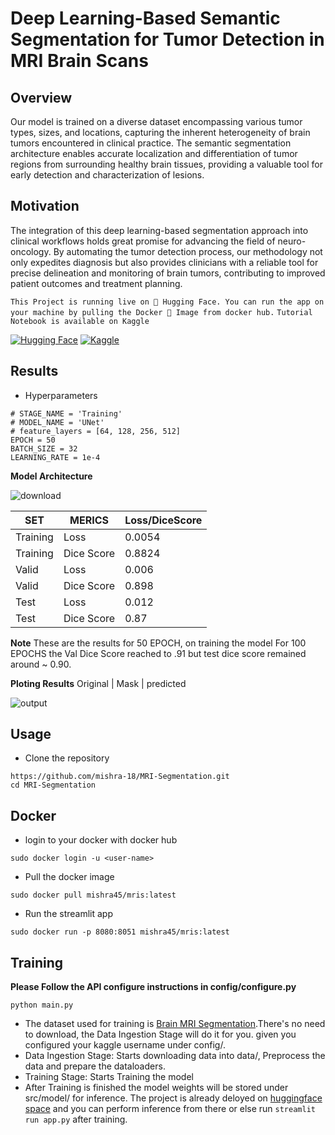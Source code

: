 # Deep Learning-Based Semantic Segmentation for Tumor Detection in MRI Brain Scans

## Overview
Our model is trained on a diverse dataset encompassing various tumor types, sizes, and locations, capturing the inherent heterogeneity of brain tumors encountered in clinical practice. The semantic segmentation architecture enables accurate localization and differentiation of tumor regions from surrounding healthy brain tissues, providing a valuable tool for early detection and characterization of lesions.

## Motivation
The integration of this deep learning-based segmentation approach into clinical workflows holds great promise for advancing the field of neuro-oncology. By automating the tumor detection process, our methodology not only expedites diagnosis but also provides clinicians with a reliable tool for precise delineation and monitoring of brain tumors, contributing to improved patient outcomes and treatment planning.

```This Project is running live on 🤗 Hugging Face. You can run the app on your machine by pulling the Docker 🐋 Image from docker hub.```
```Tutorial Notebook is available on Kaggle```

[![Hugging Face](https://img.shields.io/badge/🤗%20Hugging%20Face%20-Space%20-ff5a1f.svg)](https://huggingface.co/spaces/smishr-18/MRISegmentation/tree/main)
[![Kaggle](https://img.shields.io/badge/Kaggle-Dataset/or/Kernel-20BEFF.svg)](https://www.kaggle.com/datasets/mateuszbuda/lgg-mri-segmentation)

## Results
* Hyperparameters
```
# STAGE_NAME = 'Training'
# MODEL_NAME = 'UNet'
# feature_layers = [64, 128, 256, 512]
EPOCH = 50
BATCH_SIZE = 32
LEARNING_RATE = 1e-4
```
**Model Architecture**

  
  ![download](https://github.com/mishra-18/MRI-Segmentation/assets/155224614/2a5035f1-64fc-4b06-a2bf-7225b7fb3545)

|SET     | MERICS      | Loss/DiceScore |
|--------| ----------- | -----------    |
|Training| Loss        |  0.0054        |
|Training| Dice Score  |  0.8824        |
|Valid   | Loss        |  0.006         |
|Valid   | Dice Score  |  0.898         |
|Test    | Loss        |  0.012         |
|Test    | Dice Score  |  0.87          |

**Note** These are the results for 50 EPOCH, on training the model For 100 EPOCHS the Val Dice Score reached to .91 but test dice score remained around ~ 0.90.


**Ploting Results**
Original     |    Mask     |  predicted

![output](https://github.com/mishra-18/MRI-Segmentation/assets/155224614/e62424c4-da9c-433e-9e72-aed4f089edc1)

## Usage

* Clone the repository
```
https://github.com/mishra-18/MRI-Segmentation.git
cd MRI-Segmentation
```
## Docker

* login to your docker with docker hub
```
sudo docker login -u <user-name>
```
* Pull the docker image
```
sudo docker pull mishra45/mris:latest
```
* Run the streamlit app
```
sudo docker run -p 8080:8051 mishra45/mris:latest
```
## Training

****Please Follow the API configure instructions in config/configure.py****
```
python main.py
```

* The dataset used for training is [Brain MRI Segmentation](https://www.kaggle.com/datasets/mateuszbuda/lgg-mri-segmentation).There's no need to download, the Data Ingestion Stage will do it for you. given you configured your kaggle username under config/.
* Data Ingestion Stage: Starts downloading data into data/, Preprocess the data and prepare the dataloaders.
* Training Stage: Starts Training the model
* After Training is finished the model weights will be stored under src/model/ for inference. The project is already deloyed on [huggingface space](https://huggingface.co/spaces/smishr-18/MRISegmentation/tree/main) and you can perform inference from there or else run ```streamlit run app.py``` after training.
